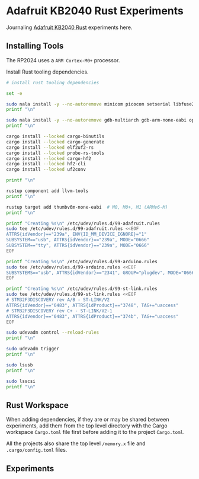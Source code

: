 # Adafruit KB2040 Rust Experiments

Journaling [Adafruit KB2040 Rust](https://crates.io/crates/adafruit-kb2040) experiments here.

## Installing Tools

The RP2024 uses a `ARM Cortex-M0+` processor.

Install Rust tooling dependencies.

```bash { background=false category=setup closeTerminalOnSuccess=true excludeFromRunAll=true interactive=true interpreter=bash name=rust-install-dependencies promptEnv=true terminalRows=10 }
# install rust tooling dependencies

set -e

sudo nala install -y --no-autoremove minicom picocom setserial libfuse2 libusb-1.0-0-dev libudev-dev cmake
printf "\n"

sudo nala install -y --no-autoremove gdb-multiarch gdb-arm-none-eabi openocd qemu-system-arm
printf "\n"

cargo install --locked cargo-binutils
cargo install --locked cargo-generate
cargo install --locked elf2uf2-rs
cargo install --locked probe-rs-tools
cargo install --locked cargo-hf2
cargo install --locked hf2-cli
cargo install --locked uf2conv

printf "\n"

rustup component add llvm-tools
printf "\n"

rustup target add thumbv6m-none-eabi  # M0, M0+, M1 (ARMv6-M)
printf "\n"

printf "Creating %s\n" /etc/udev/rules.d/99-adafruit.rules
sudo tee /etc/udev/rules.d/99-adafruit.rules <<EOF
ATTRS{idVendor}=="239a", ENV{ID_MM_DEVICE_IGNORE}="1"
SUBSYSTEM=="usb", ATTRS{idVendor}=="239a", MODE="0666"
SUBSYSTEM=="tty", ATTRS{idVendor}=="239a", MODE="0666"
EOF

printf "Creating %s\n" /etc/udev/rules.d/99-arduino.rules
sudo tee /etc/udev/rules.d/99-arduino.rules <<EOF
SUBSYSTEMS=="usb", ATTRS{idVendor}=="2341", GROUP="plugdev", MODE="0666"
EOF

printf "Creating %s\n" /etc/udev/rules.d/99-st-link.rules
sudo tee /etc/udev/rules.d/99-st-link.rules <<EOF
# STM32F3DISCOVERY rev A/B - ST-LINK/V2
ATTRS{idVendor}=="0483", ATTRS{idProduct}=="3748", TAG+="uaccess"
# STM32F3DISCOVERY rev C+ - ST-LINK/V2-1
ATTRS{idVendor}=="0483", ATTRS{idProduct}=="374b", TAG+="uaccess"
EOF

sudo udevadm control --reload-rules
printf "\n"

sudo udevadm trigger
printf "\n"

sudo lsusb
printf "\n"

sudo lsscsi
printf "\n"
```

## Rust Workspace

When adding dependencies, if they are or may be shared between experiments, add
them from the top level directory with the Cargo workspace `Cargo.toml` file
first before adding it to the project `Cargo.toml`.

All the projects also share the top level `/memory.x` file and
`.cargo/config.toml` files.

## Experiments
